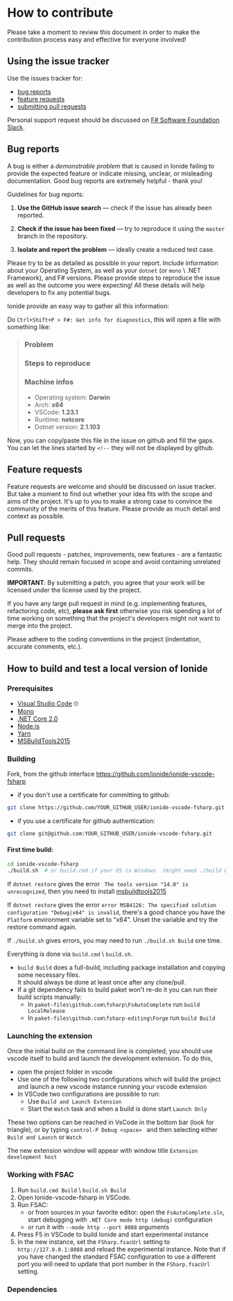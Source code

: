 # How to contribute

Please take a moment to review this document in order to make the contribution process easy and effective for everyone involved!

## Using the issue tracker

Use the issues tracker for:

* [bug reports](#bug-reports)
* [feature requests](#feature-requests)
* [submitting pull requests](#pull-requests)

Personal support request should be discussed on [F# Software Foundation Slack](https://fsharp.org/guides/slack/).

## Bug reports

A bug is either a _demonstrable problem_ that is caused in Ionide failing to provide the expected feature or indicate missing, unclear, or misleading documentation. Good bug reports are extremely helpful - thank you!

Guidelines for bug reports:

1. **Use the GitHub issue search** &mdash; check if the issue has already been reported.

2. **Check if the issue has been fixed** &mdash; try to reproduce it using the `master` branch in the repository.

3. **Isolate and report the problem** &mdash; ideally create a reduced test case.

Please try to be as detailed as possible in your report. Include information about
your Operating System, as well as your `dotnet` (or `mono` \ .NET Framework), and F# versions. Please provide steps to
reproduce the issue as well as the outcome you were expecting! All these details
will help developers to fix any potential bugs.

Ionide provide an easy way to gather all this information:

Do `Ctrl+Shift+P > F#: Get info for diagnostics`, this will open a file with something like:

> <!-- Please copy/paste this file content into a Github issue -->
> ### Problem
>
> <!-- Describe here your problem -->
>
> ### Steps to reproduce
>
> <!-- Add here the step to reproduce you problem. Example: -->
> <!-- 1. Open an F# file -->
> <!-- 2. Ctrl + P > "F# Add Reference" -->
>
> ### Machine infos
>
> * Operating system: **Darwin**
> * Arch: **x64**
> * VSCode: **1.23.1**
> * Runtime: **netcore**
> * Dotnet version: **2.1.103**
> <!-- You can also linked the FSAC log file into your issue -->
> <!-- Use `Ctrl+P > "F#: Get FSAC logs"` commands to get file location -->

Now, you can copy/paste this file in the issue on github and fill the gaps. You can let the lines started by `<!--` they will not be displayed by github.

## Feature requests

Feature requests are welcome and should be discussed on issue tracker. But take a moment to find
out whether your idea fits with the scope and aims of the project. It's up to *you*
to make a strong case to convince the community of the merits of this feature.
Please provide as much detail and context as possible.

## Pull requests

Good pull requests - patches, improvements, new features - are a fantastic
help. They should remain focused in scope and avoid containing unrelated
commits.

**IMPORTANT**: By submitting a patch, you agree that your work will be
licensed under the license used by the project.

If you have any large pull request in mind (e.g. implementing features,
refactoring code, etc), **please ask first** otherwise you risk spending
a lot of time working on something that the project's developers might
not want to merge into the project.

Please adhere to the coding conventions in the project (indentation,
accurate comments, etc.).

## How to build and test a local version of Ionide

### Prerequisites

- [Visual Studio Code][vscode] 🙄
- [Mono][mono]
- [.NET Core 2.0][dotnet]
- [Node.js][nodejs]
- [Yarn][yarn]
- [MSBuildTools2015][msbuildtools2015]

### Building

Fork, from the github interface https://github.com/ionide/ionide-vscode-fsharp
 - if you don't use a certificate for committing to github:
```bash
git clone https://github.com/YOUR_GITHUB_USER/ionide-vscode-fsharp.git
```
 - if you use a certificate for github authentication:
```bash
git clone git@github.com:YOUR_GITHUB_USER/ionide-vscode-fsharp.git
```

#### First time build:
```bash
cd ionide-vscode-fsharp
./build.sh  # or build.cmd if your OS is Windows  (might need ./build Build here)
```

If `dotnet restore` gives the error ` The tools version "14.0" is unrecognized`, then you need to install [msbuildtools2015][msbuildtools2015]

If `dotnet restore` gives the error `error MSB4126: The specified solution configuration "Debug|x64" is invalid`, there's a good chance you have the `Platform` environment variable set to "x64".  Unset the variable and try the restore command again.

If `./build.sh` gives errors, you may need to run `./build.sh Build` one time.


Everything is done via `build.cmd` \ `build.sh`.

- `build Build` does a full-build, including package installation and copying some necessary files.<br/>
  It should always be done at least once after any clone/pull.
- If a git dependency fails to build paket won't re-do it you can run their build scripts manually:
  - In `paket-files\github.com\fsharp\FsAutoComplete` run `build LocalRelease`
  - In `paket-files\github.com\fsharp-editing\Forge` run `build Build`

### Launching the extension

Once the initial build on the command line is completed, you should use vscode itself to build and launch the development extension.   To do this,

- open the project folder in vscode
- Use one of the following two configurations which will build the project and launch a new vscode instance running your vscode extension
- In VSCode two configurations are possible to run:
  - Use `Build and Launch Extension`
  - Start the `Watch` task and when a build is done start `Launch Only`

These two options can be reached in VsCode in the bottom bar (look for triangle), or by typing `control-P Debug <space> ` and then selecting either `Build and Launch` or `Watch`

The new extension window will appear with window title `Extension development host`

### Working with FSAC

1. Run `build.cmd Build` \ `build.sh Build`
2. Open Ionide-vscode-fsharp in VSCode.
3. Run FSAC:
    - or from sources in your favorite editor: open the `FsAutoComplete.sln`, start debugging with  `.NET Core mode http (debug)` configuration
    - or run it with `--mode http --port 8088` arguments
4. Press F5 in VSCode to build Ionide and start experimental instance
5. In the new instance, set the `FSharp.fsacUrl` setting to `http://127.0.0.1:8088` and reload the experimental instance. Note that if you have changed the standard FSAC configuration to use a different port you will need to update that port number in the `FSharp.fsacUrl` setting.

### Dependencies

[dotnet]: https://www.microsoft.com/net/download/core
[mono]: http://www.mono-project.com/download/
[nodejs]: https://nodejs.org/en/download/
[yarn]: https://yarnpkg.com/en/docs/install
[vscode]: https://code.visualstudio.com/Download
[msbuildtools2015]: https://www.microsoft.com/en-us/download/details.aspx?id=48159&wa=wsignin1.0
